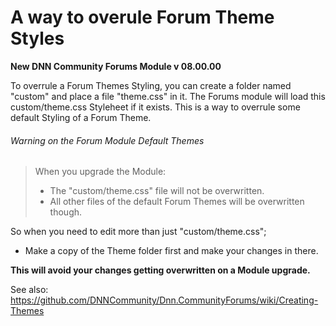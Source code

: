 # A way to overule Forum Theme Styles 

**New DNN Community Forums Module v 08.00.00**

To overrule a Forum Themes Styling, you can create a folder named "custom" and place a file "theme.css" in it.
The Forums module will load this custom/theme.css Styleheet if it exists. 
This is a way to overrule some default Styling of a Forum Theme. 

###### Warning on the Forum Module Default Themes

> When you upgrade the Module:
> - The "custom/theme.css" file will not be overwritten.
> - All other files of the default Forum Themes will be overwritten though. 

So when you need to edit more than just "custom/theme.css"; 
- Make a copy of the Theme folder first and make your changes in there. 

**This will avoid your changes getting overwritten on a Module upgrade.**

See also: https://github.com/DNNCommunity/Dnn.CommunityForums/wiki/Creating-Themes
 
